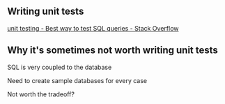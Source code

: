 ## Writing unit tests

[unit testing - Best way to test SQL queries - Stack Overflow](https://stackoverflow.com/a/754570/8479344)



## Why it's sometimes not worth writing unit tests

SQL is very coupled to the database

Need to create sample databases for every case

Not worth the tradeoff?


